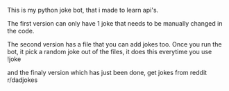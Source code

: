 This is my python joke bot, that i made to learn api's.

The first version can only have 1 joke that needs to be manually changed in the code.

The second version has a file that you can add jokes too. 
Once you run the bot, it pick a random joke out of the files, it does this everytime you use !joke

and the finaly version which has just been done, get jokes from reddit 
r/dadjokes
